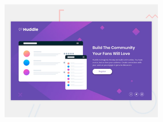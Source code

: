 ![Design preview for the Huddle landing page with single introductory section](./design/desktop-preview.jpg)
